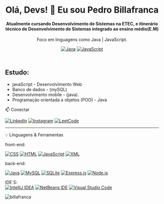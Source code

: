 <!DOCTYPE html>
<html lang="pt">
<head>
  <meta charset="UTF-8">
  <meta name="viewport" content="width=device-width, initial-scale=1.0">
  
</head>
<body>

<header>
  <h1>Olá, Devs! 👋 Eu sou Pedro Billafranca</h1>
   <h4>Atualmente cursando Desenvolvimento de Sistemas na ETEC, e itinerário técnico de Desenvolvimento de Sistemas integrado ao ensino médio(E.M)</h4>
  Foco em linguagens como Java | JavaScript.  

  [![Java](https://img.shields.io/badge/Java-%23ED8B00.svg?logo=openjdk&logoColor=white)](#) 
  [![JavaScript](https://img.shields.io/badge/JavaScript-F7DF1E?logo=javascript&logoColor=000)](#)

</header>

<section>
  <h2>Estudo: </h2>
  <ul>
    <li>javaScript - Desenvolvimento Web</li>
    <li>Banco de dados - (mySQL) </li> 
    <li>Desenvolvimento mobile - (java).</li>
    <li>Programação orientada a objetos (POO) - Java</li>
  </ul>
</section>

<section>
  📫 Conectar
  
  [![LinkedIn](https://custom-icon-badges.demolab.com/badge/LinkedIn-0A66C2?logo=linkedin-white&logoColor=fff)](https://br.linkedin.com/in/pedro-billafranca-833422356)
  [![Instagram](https://img.shields.io/badge/Instagram-%23E4405F.svg?logo=Instagram&logoColor=white)](https://br.instagram.com/pedro-braga)
  [![LeetCode](https://img.shields.io/badge/LeetCode-000000?logo=LeetCode&logoColor=#d16c06)](https://leetcode.com/pfranca46)


  </div>
</section>


<section class="technologies">
  <hr>
  
  💡 Linguagens & Ferramentas



  
  front-end:
  
     
      
  [![CSS](https://img.shields.io/badge/CSS-639?logo=css&logoColor=fff)](#)
      [![HTML](https://img.shields.io/badge/HTML-%23E34F26.svg?logo=html5&logoColor=white)](#)
      [![JavaScript](https://img.shields.io/badge/JavaScript-F7DF1E?logo=javascript&logoColor=000)](#)
      [![XML](https://img.shields.io/badge/XML-767C52?logo=xml&logoColor=fff)](#)
  
  back-end: 

  
   [![Java](https://img.shields.io/badge/Java-%23ED8B00.svg?logo=openjdk&logoColor=white)](#) 
   [![MySQL](https://img.shields.io/badge/MySQL-4479A1?logo=mysql&logoColor=fff)](#)
   [![SQLite](https://img.shields.io/badge/SQLite-%2307405e.svg?logo=sqlite&logoColor=white)](#) 
   [![Express.js](https://img.shields.io/badge/Express.js-%23404d59.svg?logo=express&logoColor=%2361DAFB)](#)
   [![Node.js](https://img.shields.io/badge/Node.js-6DA55F?logo=node.js&logoColor=white)](#)

   

IDE´S:    
     [![IntelliJ IDEA](https://img.shields.io/badge/IntelliJIDEA-000000.svg?logo=intellij-idea&logoColor=white)](#)
     [![NetBeans IDE](https://img.shields.io/badge/NetBeans%20IDE-1B6AC6.svg?logo=apache-netbeans-ide&logoColor=white)](#)
     [![Visual Studio Code](https://custom-icon-badges.demolab.com/badge/Visual%20Studio%20Code-0078d7.svg?logo=vsc&logoColor=white)](#)

<p><img align="center" src="https://github-readme-stats.vercel.app/api/top-langs?username=billafranca&show_icons=true&theme=dark&locale=en&layout=compact" alt="billafranca" /></p>
